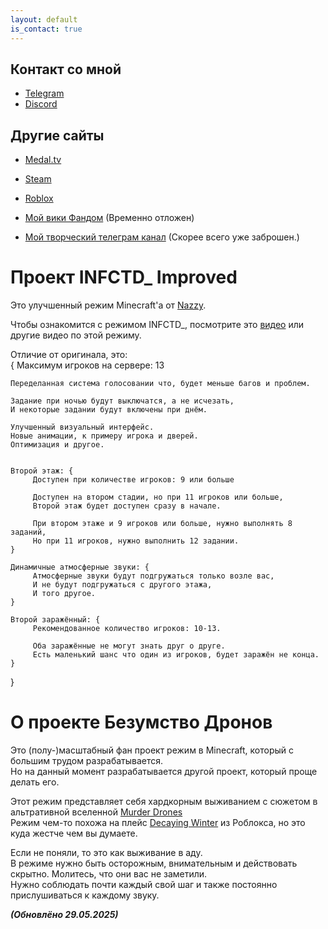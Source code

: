 ```yaml
---
layout: default
is_contact: true
---
```


## Контакт со мной

- [Telegram](https://t.me/Glebun08)
- [Discord](https://discordapp.com/users/805832764438872135 "Ник: Glebun08")



## Другие сайты

- [Medal.tv](https://medal.tv/ru/u/Gleb_Lisovskiy2008?invite=ur-MSx5SnosMjg1NzMzNjY0LA)  
- [Steam](https://steamcommunity.com/id/Glebun08)  
- [Roblox](https://www.roblox.com/users/3574577262/profile)  

- [Мой вики Фандом](https://the-madness-of-drones.fandom.com/ru/wiki/The_Madness_of_Drones_%D0%92%D0%B8%D0%BA%D0%B8) (Временно отложен)
- [Мой творческий телеграм канал](https://t.me/glebstorage) (Скорее всего уже заброшен.)



# Проект **INFCTD_ Improved**
Это улучшенный режим Minecraft'а от [Nazzy](https://youtube.com/@nazzychannel?si=9bh5aHxd3nXe46Vh).  

Чтобы ознакомится с режимом INFCTD_, посмотрите это [видео](https://youtu.be/bfb2T1Wcxdc?si=upzNGQTE9_sPd2fR) или другие видео по этой режиму.  

Отличие от оригинала, это:  
{
	Максимум игроков на сервере: 13

	Переделанная система голосовании что, будет меньше багов и проблем.

	Задание при ночью будут выключатся, а не исчезать,  
	И некоторые задании будут включены при днём.
	
	Улучшенный визуальный интерфейс.  
	Новые анимации, к примеру игрока и дверей.  
	Оптимизация и другое.
		

	Второй этаж: {  
		 Доступен при количестве игроков: 9 или больше  

		 Доступен на втором стадии, но при 11 игроков или больше,  
		 Второй этаж будет доступен сразу в начале.  
		
		 При втором этаже и 9 игроков или больше, нужно выполнять 8 заданий,  
		 Но при 11 игроков, нужно выполнить 12 задании.  
	}

	Динамичные атмосферные звуки: {  
		 Атмосферные звуки будут подгружаться только возле вас,  
		 И не будут подгружаться с другого этажа,  
		 И того другое.  
	}  

	Второй заражённый: {
		 Рекомендованное количество игроков: 10-13.

		 Оба заражённые не могут знать друг о друге.
		 Есть маленький шанс что один из игроков, будет заражён не конца.
	}
}



# О проекте **Безумство Дронов**

Это (полу-)масштабный фан проект режим в Minecraft, который с большим трудом разрабатывается.  
Но на данный момент разрабатывается другой проект, который проще делать его.

Этот режим представляет себя хардкорным выживанием с сюжетом в альтративной вселенной [Murder Drones](https://www.youtube.com/watch?v=mImFz8mkaHo&list=PLHovnlOusNLiJz3sm0d5i2Evwa2LDLdrg)  
Режим чем-то похожа на плейс [Decaying Winter](https://www.roblox.com/games/13438553315/Decaying-Winter) из Роблокса, но это куда жестче чем вы думаете.  

Если не поняли, то это как выживание в аду.  
В режиме нужно быть осторожным, внимательным и действовать скрытно. Молитесь, что они вас не заметили.  
Нужно соблюдать почти каждый свой шаг и также постоянно прислушиваться к каждому звуку.





***(Обновлёно 29.05.2025)***  
  